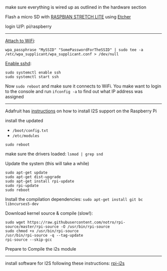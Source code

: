 make sure everything is wired up as outlined in the hardware section

Flash a micro SD with [RASPBIAN STRETCH LITE](https://www.raspberrypi.org/downloads/raspbian/) using [Etcher](https://etcher.io/)

login U/P:  pi/raspberry

---

[Attach to WiFi](https://www.raspberrypi.org/documentation/configuration/wireless/wireless-cli.md):

`wpa_passphrase "MySSID" "SomePasswordForTheSSID" | sudo tee -a /etc/wpa_supplicant/wpa_supplicant.conf > /dev/null`


[Enable sshd](https://www.raspberrypi.org/documentation/remote-access/ssh/):
```shell
sudo systemctl enable ssh
sudo systemctl start ssh
```

Now `sudo reboot` and make sure it connects to WiFi.  You make want to login to the console and run `ifconfig -a` to find out what IP address was assigned

---

Adafruit has [instructions](https://learn.adafruit.com/adafruit-i2s-mems-microphone-breakout/raspberry-pi-wiring-and-test) on how to install I2S support on the Raspberry Pi

install the updated 
* `/boot/config.txt`
* `/etc/modules`

`sudo reboot`

make sure the drivers loaded: `lsmod | grep snd`

Update the system (this will take a while)
``` shell
sudo apt-get update
sudo apt-get dist-upgrade
sudo apt-get install rpi-update
sudo rpi-update
sudo reboot
```

Install the compilation dependencies:
`sudo apt-get install git bc libncurses5-dev`

Download kernel source & compile (slow!):
```shell
sudo wget https://raw.githubusercontent.com/notro/rpi-source/master/rpi-source -O /usr/bin/rpi-source
sudo chmod +x /usr/bin/rpi-source
/usr/bin/rpi-source -q --tag-update
rpi-source --skip-gcc
```


Prepare to Compile the i2s module


---

install software for I2S following these instructions: [rpi-i2s](https://github.com/nejohnson2/rpi-i2s)
